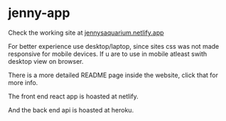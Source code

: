# jenny-app
Check the working site at [jennysaquarium.netlify.app](https://jennysaquarium.netlify.app)

For better experience use desktop/laptop, since sites css was not made responsive for mobile devices. If u are to use in mobile atleast swith desktop view on browser.

There is a more detailed README page inside the website, click that for more info.

The front end react app is hoasted at netlify.

And the back end api is hoasted at heroku.
